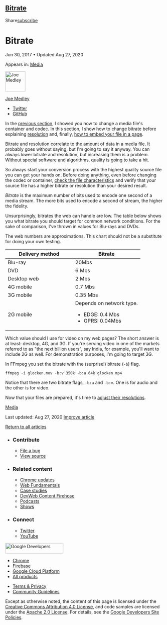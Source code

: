 ## <a href="#bitrate" class="w-toc__header--link">Bitrate</a>

Share<a href="/newsletter/" class="gc-analytics-event w-actions__fab w-actions__fab--subscribe"><span>subscribe</span></a>

# Bitrate

Jun 30, 2017 <span class="w-author__separator">•</span> Updated Aug 27, 2020

<span class="w-post-signpost__title">Appears in:</span> <a href="/media" class="w-post-signpost__link">Media</a>

[<img src="https://web-dev.imgix.net/image/admin/ynJFmvKEbD9diZZsTdkD.jpg?auto=format&amp;fit=crop&amp;h=64&amp;w=64" alt="Joe Medley" class="w-author__image" sizes="(min-width: 64px) 64px, calc(100vw - 48px)" srcset="https://web-dev.imgix.net/image/admin/ynJFmvKEbD9diZZsTdkD.jpg?fit=crop&amp;h=64&amp;w=64&amp;auto=format&amp;dpr=1&amp;q=75, https://web-dev.imgix.net/image/admin/ynJFmvKEbD9diZZsTdkD.jpg?fit=crop&amp;h=64&amp;w=64&amp;auto=format&amp;dpr=2&amp;q=50 2x, https://web-dev.imgix.net/image/admin/ynJFmvKEbD9diZZsTdkD.jpg?fit=crop&amp;h=64&amp;w=64&amp;auto=format&amp;dpr=3&amp;q=35 3x, https://web-dev.imgix.net/image/admin/ynJFmvKEbD9diZZsTdkD.jpg?fit=crop&amp;h=64&amp;w=64&amp;auto=format&amp;dpr=4&amp;q=23 4x, https://web-dev.imgix.net/image/admin/ynJFmvKEbD9diZZsTdkD.jpg?fit=crop&amp;h=64&amp;w=64&amp;auto=format&amp;dpr=5&amp;q=20 5x" width="64" height="64" />](/authors/joemedley/)

<a href="/authors/joemedley/" class="w-author__name-link">Joe Medley</a>

- <a href="https://twitter.com/medleyjp" class="w-author__link">Twitter</a>
- <a href="https://github.com/jpmedley" class="w-author__link">GitHub</a>

In the [previous section](/containers-and-codecs), I showed you how to change a media file's container and codec. In this section, I show how to change bitrate before explaining [resolution](/resolution) and, finally, [how to embed your file in a page](/add-media).

Bitrate and resolution correlate to the amount of data in a media file. It probably goes without saying, but I'm going to say it anyway. You can always lower bitrate and resolution, but increasing them is a problem. Without special software and algorithms, quality is going to take a hit.

So always start your conversion process with the highest quality source file you can get your hands on. Before doing anything, even before changing the codec or container, [check the file characteristics](/media-cheat-sheet/#display-characteristics) and verify that your source file has a higher bitrate or resolution than your desired result.

_Bitrate_ is the maximum number of bits used to encode one second of a media stream. The more bits used to encode a second of stream, the higher the fidelity.

Unsurprisingly, bitrates the web can handle are low. The table below shows you what bitrate you should target for common network conditions. For the sake of comparison, I've thrown in values for Blu-rays and DVDs.

The web numbers are approximations. This chart should not be a substitute for doing your own testing.

<table><colgroup><col style="width: 50%" /><col style="width: 50%" /></colgroup><thead><tr class="header"><th>Delivery method</th><th>Bitrate</th></tr></thead><tbody><tr class="odd"><td>Blu-ray</td><td>20Mbs</td></tr><tr class="even"><td>DVD</td><td>6 Mbs</td></tr><tr class="odd"><td>Desktop web</td><td>2 Mbs</td></tr><tr class="even"><td>4G mobile</td><td>0.7 Mbs</td></tr><tr class="odd"><td>3G mobile</td><td>0.35 Mbs</td></tr><tr class="even"><td>2G mobile</td><td>Depends on network type.<ul><li>EDGE: 0.4 Mbs</li><li>GPRS: 0.04Mbs</li></ul></td></tr></tbody></table>

Which value should I use for video on my web pages? The short answer is at least: desktop, 4G, and 3G. If you're serving video in one of the markets referred to as "the next billion users", say India, for example, you'll want to include 2G as well. For demonstration purposes, I'm going to target 3G.

In FFmpeg you set the bitrate with the (surprise!) bitrate (`-b`) flag.

    ffmpeg -i glocken.mov -b:v 350k -b:a 64k glocken.mp4

Notice that there are two bitrate flags, `-b:a` and `-b:v`. One is for audio and the other is for video.

Now that your files are prepared, it's time to [adjust their resolutions](/resolution).

<a href="/tags/media/" class="w-chip">Media</a>

<span class="w-mr--sm">Last updated: Aug 27, 2020 </span>[Improve article](https://github.com/GoogleChrome/web.dev/blob/master/src/site/content/en/media/bitrate/index.md)

<a href="/media" class="gc-analytics-event w-article-navigation__link w-article-navigation__link--back w-article-navigation__link--single">Return to all articles</a>

- ### Contribute

  - <a href="https://github.com/GoogleChrome/web.dev/issues/new?assignees=&amp;labels=bug&amp;template=bug_report.md&amp;title=" class="w-footer__linkbox-link">File a bug</a>
  - <a href="https://github.com/googlechrome/web.dev" class="w-footer__linkbox-link">View source</a>

- ### Related content

  - <a href="https://blog.chromium.org/" class="w-footer__linkbox-link">Chrome updates</a>
  - <a href="https://developers.google.com/web/" class="w-footer__linkbox-link">Web Fundamentals</a>
  - <a href="https://developers.google.com/web/showcase/" class="w-footer__linkbox-link">Case studies</a>
  - <a href="https://devwebfeed.appspot.com/" class="w-footer__linkbox-link">DevWeb Content Firehose</a>
  - <a href="/podcasts/" class="w-footer__linkbox-link">Podcasts</a>
  - <a href="/shows/" class="w-footer__linkbox-link">Shows</a>

- ### Connect

  - <a href="https://www.twitter.com/ChromiumDev" class="w-footer__linkbox-link">Twitter</a>
  - <a href="https://www.youtube.com/user/ChromeDevelopers" class="w-footer__linkbox-link">YouTube</a>

<a href="https://developers.google.com/" class="w-footer__utility-logo-link"><img src="/images/lockup-color.png" alt="Google Developers" class="w-footer__utility-logo" width="185" height="33" /></a>

- <a href="https://developer.chrome.com/" class="w-footer__utility-link">Chrome</a>
- <a href="https://firebase.google.com/" class="w-footer__utility-link">Firebase</a>
- <a href="https://cloud.google.com/" class="w-footer__utility-link">Google Cloud Platform</a>
- <a href="https://developers.google.com/products" class="w-footer__utility-link">All products</a>

<!-- -->

- <a href="https://policies.google.com/" class="w-footer__utility-link">Terms &amp; Privacy</a>
- <a href="/community-guidelines/" class="w-footer__utility-link">Community Guidelines</a>

Except as otherwise noted, the content of this page is licensed under the [Creative Commons Attribution 4.0 License](https://creativecommons.org/licenses/by/4.0/), and code samples are licensed under the [Apache 2.0 License](https://www.apache.org/licenses/LICENSE-2.0). For details, see the [Google Developers Site Policies](https://developers.google.com/terms/site-policies).
